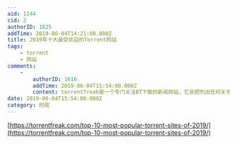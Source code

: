 ```yaml
---
aid: 1244
cid: 2
authorID: 1825
addTime: 2019-06-04T14:21:00.000Z
title: 2019年十大最受欢迎的Torrent网站
tags:
    - torrent
    - 网站
comments:
    -
        authorID: 1616
        addTime: 2019-06-04T15:54:00.000Z
        content: torrentfreak是一个专门关注BT下载的新闻网站，它会把列出任何关于BT的大新闻。
date: 2019-06-04T15:54:00.000Z
category: 时政
---
```


[https://torrentfreak.com/top-10-most-popular-torrent-sites-of-2019/](https://torrentfreak.com/top-10-most-popular-torrent-sites-of-2019/)
